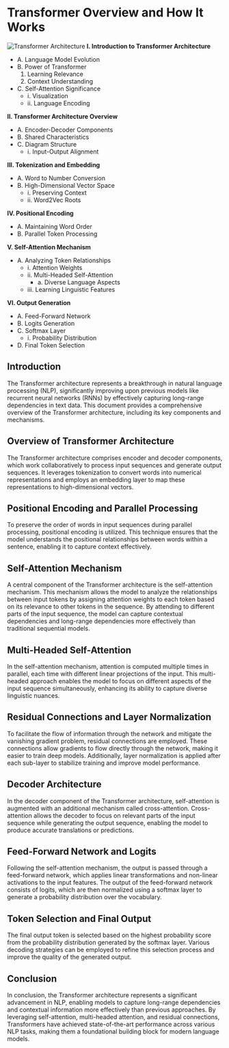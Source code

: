 # Transformer Overview and How It Works
![Transformer Architecture](https://cdn.analyticsvidhya.com/wp-content/uploads/2019/06/Screenshot-from-2019-06-17-19-53-10.png)
**I. Introduction to Transformer Architecture**
   - A. Language Model Evolution
   - B. Power of Transformer
      1. Learning Relevance
      2. Context Understanding
   - C. Self-Attention Significance
      - i. Visualization
      - ii. Language Encoding

**II. Transformer Architecture Overview**
   - A. Encoder-Decoder Components
   - B. Shared Characteristics
   - C. Diagram Structure
      - i. Input-Output Alignment

**III. Tokenization and Embedding**
   - A. Word to Number Conversion
   - B. High-Dimensional Vector Space
      - i. Preserving Context
      - ii. Word2Vec Roots

**IV. Positional Encoding**
   - A. Maintaining Word Order
   - B. Parallel Token Processing

**V. Self-Attention Mechanism**
   - A. Analyzing Token Relationships
      - i. Attention Weights
      - ii. Multi-Headed Self-Attention
         - a. Diverse Language Aspects
      - iii. Learning Linguistic Features

**VI. Output Generation**
   - A. Feed-Forward Network
   - B. Logits Generation
   - C. Softmax Layer
      - i. Probability Distribution
   - D. Final Token Selection
   
## Introduction
The Transformer architecture represents a breakthrough in natural language processing (NLP), significantly improving upon previous models like recurrent neural networks (RNNs) by effectively capturing long-range dependencies in text data. This document provides a comprehensive overview of the Transformer architecture, including its key components and mechanisms.

## Overview of Transformer Architecture
The Transformer architecture comprises encoder and decoder components, which work collaboratively to process input sequences and generate output sequences. It leverages tokenization to convert words into numerical representations and employs an embedding layer to map these representations to high-dimensional vectors.

## Positional Encoding and Parallel Processing
To preserve the order of words in input sequences during parallel processing, positional encoding is utilized. This technique ensures that the model understands the positional relationships between words within a sentence, enabling it to capture context effectively.

## Self-Attention Mechanism
A central component of the Transformer architecture is the self-attention mechanism. This mechanism allows the model to analyze the relationships between input tokens by assigning attention weights to each token based on its relevance to other tokens in the sequence. By attending to different parts of the input sequence, the model can capture contextual dependencies and long-range dependencies more effectively than traditional sequential models.

## Multi-Headed Self-Attention
In the self-attention mechanism, attention is computed multiple times in parallel, each time with different linear projections of the input. This multi-headed approach enables the model to focus on different aspects of the input sequence simultaneously, enhancing its ability to capture diverse linguistic nuances.

## Residual Connections and Layer Normalization
To facilitate the flow of information through the network and mitigate the vanishing gradient problem, residual connections are employed. These connections allow gradients to flow directly through the network, making it easier to train deep models. Additionally, layer normalization is applied after each sub-layer to stabilize training and improve model performance.

## Decoder Architecture
In the decoder component of the Transformer architecture, self-attention is augmented with an additional mechanism called cross-attention. Cross-attention allows the decoder to focus on relevant parts of the input sequence while generating the output sequence, enabling the model to produce accurate translations or predictions.

## Feed-Forward Network and Logits
Following the self-attention mechanism, the output is passed through a feed-forward network, which applies linear transformations and non-linear activations to the input features. The output of the feed-forward network consists of logits, which are then normalized using a softmax layer to generate a probability distribution over the vocabulary.

## Token Selection and Final Output
The final output token is selected based on the highest probability score from the probability distribution generated by the softmax layer. Various decoding strategies can be employed to refine this selection process and improve the quality of the generated output.

## Conclusion
In conclusion, the Transformer architecture represents a significant advancement in NLP, enabling models to capture long-range dependencies and contextual information more effectively than previous approaches. By leveraging self-attention, multi-headed attention, and residual connections, Transformers have achieved state-of-the-art performance across various NLP tasks, making them a foundational building block for modern language models.